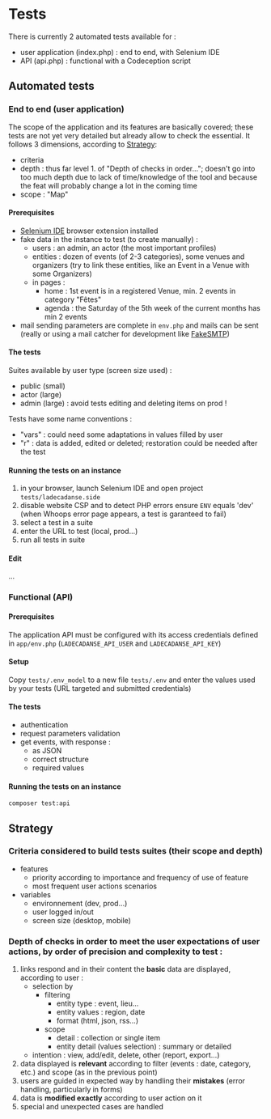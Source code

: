 # Tests

There is currently 2 automated tests available for :
- user application (index.php) : end to end, with Selenium IDE
- API (api.php) : functional with a Codeception script

## Automated tests

### End to end (user application)

The scope of the application and its features are basically covered; these tests are not yet very detailed but already allow to check the essential. It follows 3 dimensions, according to [Strategy](#Strategy):
- criteria
- depth : thus far level 1. of "Depth of checks in order..."; doesn't go into too much depth due to lack of time/knowledge of the tool and because the feat will probably change a lot in the coming time
- scope : "Map"

#### Prerequisites

- [Selenium IDE](https://www.selenium.dev/selenium-ide/) browser extension installed
- fake data in the instance to test (to create manually) :
    - users : an admin, an actor (the most important profiles)
    - entities : dozen of events (of 2-3 categories), some venues and organizers (try to link these entities, like an Event in a Venue with some Organizers)
    - in pages :
        - home : 1st event is in a registered Venue, min. 2 events in category "Fêtes"
        - agenda : the Saturday of the 5th week of the current months has min 2 events
- mail sending parameters are complete in `env.php` and mails can be sent (really or using a mail catcher for development like [FakeSMTP](https://nilhcem.com/FakeSMTP/))

#### The tests

Suites available by user type (screen size used) :
- public (small)
- actor (large)
- admin (large) : avoid tests editing and deleting items on prod !

Tests have some name conventions :
- "vars" : could need some adaptations in values filled by user
- "r" : data is added, edited or deleted; restoration could be needed after the test

#### Running the tests on an instance

1. in your browser, launch Selenium IDE and open project `tests/ladecadanse.side`
2. disable website CSP and to detect PHP errors ensure `ENV` equals 'dev' (when Whoops error page appears, a test is garanteed to fail)
3. select a test in a suite
4. enter the URL to test (local, prod...)
5. run all tests in suite

#### Edit
...

### Functional (API)

#### Prerequisites

The application API must be configured with its access credentials defined in `app/env.php` (`LADECADANSE_API_USER` and `LADECADANSE_API_KEY`)

#### Setup

Copy `tests/.env_model` to a new file `tests/.env` and enter the values used by your tests (URL targeted and submitted credentials)

#### The tests

- authentication
- request parameters validation
- get events, with response :
    - as JSON
    - correct structure
    - required values

#### Running the tests on an instance

`composer test:api`

## Strategy

### Criteria considered to build tests suites (their scope and depth)

- features
    - priority according to importance and frequency of use of feature
    - most frequent user actions scenarios
- variables
    - environnement (dev, prod...)
    - user logged in/out
    - screen size (desktop, mobile)

### Depth of checks in order to meet the user expectations of user actions, by order of precision and complexity to test :

1. links respond and in their content the **basic** data are displayed, according to user :
    - selection by
        - filtering
            - entity type : event, lieu...
            - entity values : region, date
            - format (html, json, rss...)
        - scope
            - detail : collection or single item
            - entity detail (values selection) : summary or detailed
    - intention : view, add/edit, delete, other (report, export...)
1. data displayed is **relevant** according to filter (events : date, category, etc.) and scope (as in the previous point)
1. users are guided in expected way by handling their **mistakes** (error handling, particularly in forms)
1. data is **modified exactly** according to user action on it
1. special and unexpected cases are handled

